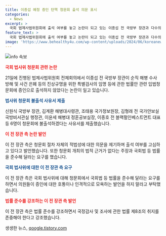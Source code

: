 ```yaml
---
title: 이종섭 예정 증인 탄핵 청문회 출석 의문 표시
categories:
  - News
excerpt: >
  국회 법제사법위원회에 출석 여부를 놓고 논란이 되고 있는 이종섭 전 국방부 장관과 다수의 관계자들이 청문회에 불출석할 예정이라고 밝혔다. 이 전 장관 측은 청문회의 적법성을 의문시하고 출석 여부를 고심 중이라고 밝히며, 법률적 근거와 국회법 준수를 요구했다. 특히, 청문회의 법적 근거에 대한 의구심과 대응하는 방향에 대한 입장을 전했다.
feature_text: >
  국회 법제사법위원회에 출석 여부를 놓고 논란이 되고 있는 이종섭 전 국방부 장관과 다수의 관계자들이 청문회에 불출석할 예정이라고 밝혔다. 이 전 장관 측은 청문회의 적법성을 의문시하고 출석 여부를 고심 중이라고 밝히며, 법률적 근거와 국회법 준수를 요구했다. 특히, 청문회의 법적 근거에 대한 의구심과 대응하는 방향에 대한 입장을 전했다.
image: 'https://www.behealthy4u.com/wp-content/uploads/2024/06/koreanews.jpg'
---
```


<p><img src="https://www.behealthy4u.com/wp-content/uploads/2024/06/koreanews.jpg" alt="info 속보" /></p>

<p><b><span style="color: #ee2323;">국회 법사위 청문회 관련 논란</span></b></p>

<p data-ke-size="size16">21일에 진행된 법제사법위원회 전체회의에서 이종섭 전 국방부 장관이 순직 해병 수사 방해 및 사건 은폐 등의 진상규명을 위한 특별검사의 임명 등에 관한 법률안 관련 입법청문회에 증인으로 출석하지 않았다는 논란이 일고 있습니다.</p>

<p><b><span style="color: #1a5490;">법사위 청문회 불출석 사유서 제출</span></b></p>

<p data-ke-size="size16">신원식 국방부 장관, 김계환 해병대사령관, 조태용 국가정보원장, 김형래 전 국가안보실 국방비서관실 행정관, 이윤세 해병대 정훈공보실장, 이종호 전 블랙펄인베스트먼트 대표 등 6명이 청문회에 불출석하겠다는 사유서를 제출했습니다.</p>

<p><b><span style="color: #ee2323;">이 전 장관 측 논란 발언</span></b></p>

<p data-ke-size="size16">이 전 장관 측은 청문회 절차 자체의 적법성에 대한 의문을 제기하며 출석 여부를 고심하고 있다고 발언했습니다. 또한 청문회 개최의 법적 근거가 없다는 주장과 국회법 등 법률을 준수해 달라는 요구를 했습니다.</p>

<p><b><span style="color: #1a5490;">국회 법사위에 대한 이 전 장관 측 요구</span></b></p>

<p data-ke-size="size16">이 전 장관 측은 국회 법사위에 대해 청문회에서 국회법 등 법률을 준수해 달라는 요구를 하면서 의원들이 증인에 대한 호통이나 인격적으로 모욕하는 발언을 하지 말라고 부탁했습니다.</p>

<p><b><span style="color: #ee2323;">법률 준수를 강조하는 이 전 장관 측 발언</span></b></p>

<p data-ke-size="size16">이 전 장관 측은 법률 준수를 강조하면서 국정감사 및 조사에 관한 법률 제8조의 취지를 존중해야 한다고 강조했습니다.</p>
생생한 뉴스, <a href="https://qoogle.tistory.com" rel="dofollow">qoogle.tistory.com</a>


